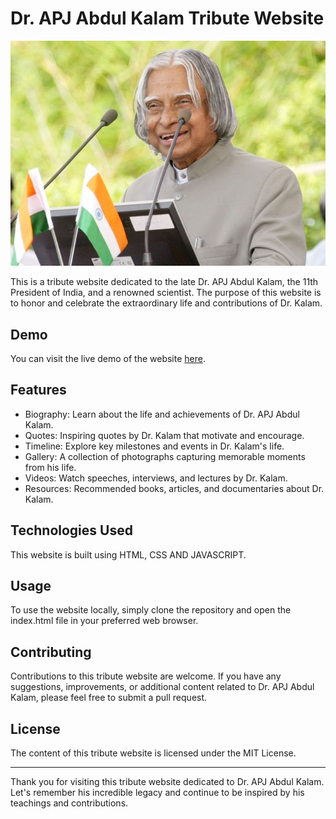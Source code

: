 # Dr. APJ Abdul Kalam Tribute Website

![Dr. APJ Abdul Kalam](kalam.jpg)

This is a tribute website dedicated to the late Dr. APJ Abdul Kalam, the 11th President of India, and a renowned scientist. The purpose of this website is to honor and celebrate the extraordinary life and contributions of Dr. Kalam.

## Demo

You can visit the live demo of the website [here](https://sanon8268.github.io/OIBSIP/Tribute-page/).

## Features

- Biography: Learn about the life and achievements of Dr. APJ Abdul Kalam.
- Quotes: Inspiring quotes by Dr. Kalam that motivate and encourage.
- Timeline: Explore key milestones and events in Dr. Kalam's life.
- Gallery: A collection of photographs capturing memorable moments from his life.
- Videos: Watch speeches, interviews, and lectures by Dr. Kalam.
- Resources: Recommended books, articles, and documentaries about Dr. Kalam.

## Technologies Used

This website is built using HTML, CSS AND JAVASCRIPT.

## Usage

To use the website locally, simply clone the repository and open the index.html file in your preferred web browser.

## Contributing

Contributions to this tribute website are welcome. If you have any suggestions, improvements, or additional content related to Dr. APJ Abdul Kalam, please feel free to submit a pull request.

## License

The content of this tribute website is licensed under the MIT License.

---

Thank you for visiting this tribute website dedicated to Dr. APJ Abdul Kalam. Let's remember his incredible legacy and continue to be inspired by his teachings and contributions.
